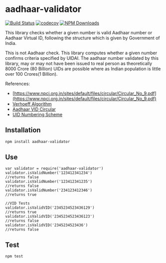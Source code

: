 # aadhaar-validator

[![Build Status](https://travis-ci.org/dinsaw/aadhaar-validator.svg?branch=master)](https://travis-ci.org/dinsaw/aadhaar-validator) [![codecov](https://codecov.io/gh/dinsaw/aadhaar-validator/branch/master/graph/badge.svg)](https://codecov.io/gh/dinsaw/aadhaar-validator) [![NPM Downloads][downloads-image]][downloads-url]

This library checks whether a given number is valid Aadhaar number or Aadhaar Virtual ID, following the structure which is given by Government of India.

This is not Aadhaar check. This library computes whether a given number confirms criteria specified by UIDAI. The aadhaar number validated by this library, may or may not have been issued to real person as theoretically 8000 Crore (80 Billion) UIDs are possible where as Indian population is little over 100 Crores(1 Billion).


References:
- [https://www.npci.org.in/sites/default/files/circular/Circular_No_9.pdf](https://www.npci.org.in/sites/default/files/circular/Circular_No_9.pdf)
- [Verhoeff Algorithm](https://en.wikipedia.org/wiki/Verhoeff_algorithm)
- [Aadhaar VID Circular](https://uidai.gov.in/images/resource/UIDAI_Circular_11012018.pdf)
- [UID Numbering Scheme](https://archive.org/details/Aadhaar_numbering_scheme/)

Installation
------------------

```bash
npm install aadhaar-validator
```

Use
------------------
```node
var validator = require('aadhaar-validator')
validator.isValidNumber('123412341234')
//returns false
validator.isValidNumber('123412341235')
//returns false
validator.isValidNumber('234123412346')
//returns true

//VID Tests
validator.isValidVID('2345234523436129')
//returns true
validator.isValidVID('2345234523436123')
//returns false
validator.isValidVID('2345234523436')
//returns false
```

Test
-------------------
```bash
npm test
```

[downloads-image]: https://img.shields.io/npm/dm/aadhaar-validator.svg
[downloads-url]: https://www.npmjs.com/package/aadhaar-validator
